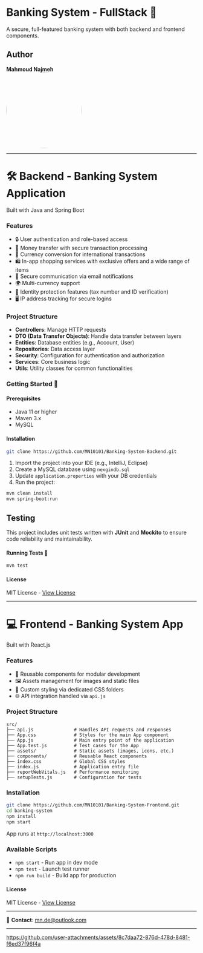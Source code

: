 
# Banking System - FullStack 🏦

A secure, full-featured banking system with both backend and frontend components.

## Author
**Mahmoud Najmeh**  
<img src="https://avatars.githubusercontent.com/u/78208459?u=c3f9c7d6b49fc9726c5ea8bce260656bcb9654b3&v=4" width="200px" style="border-radius: 50%;">

---

# 🛠 Backend - Banking System Application

Built with Java and Spring Boot

### Features
- 🔒 User authentication and role-based access  
- 💸 Money transfer with secure transaction processing  
- 💱 Currency conversion for international transactions  
- 🛍️ In-app shopping services with exclusive offers and a wide range of items  
- 📧 Secure communication via email notifications  
- 🌍 Multi-currency support  
- 🔐 Identity protection features (tax number and ID verification)  
- 🖥️ IP address tracking for secure logins  

### Project Structure
- **Controllers**: Manage HTTP requests  
- **DTO (Data Transfer Objects)**: Handle data transfer between layers  
- **Entities**: Database entities (e.g., Account, User)  
- **Repositories**: Data access layer  
- **Security**: Configuration for authentication and authorization  
- **Services**: Core business logic  
- **Utils**: Utility classes for common functionalities  

### Getting Started 🚀
#### Prerequisites
- Java 11 or higher  
- Maven 3.x  
- MySQL

#### Installation
```bash
git clone https://github.com/MN10101/Banking-System-Backend.git
```
1. Import the project into your IDE (e.g., IntelliJ, Eclipse)  
2. Create a MySQL database using `nexgindb.sql`  
3. Update `application.properties` with your DB credentials  
4. Run the project:
```bash
mvn clean install
mvn spring-boot:run
```

## Testing

This project includes unit tests written with **JUnit** and **Mockito** to ensure code reliability and maintainability.


#### Running Tests 🧪
```bash
mvn test
```

#### License
MIT License - [View License](https://github.com/MN10101/Banking-System-Backend?tab=MIT-1-ov-file)

---

# 💻 Frontend - Banking System App

Built with React.js

### Features
- 🧩 Reusable components for modular development  
- 🖼 Assets management for images and static files  
- 🎨 Custom styling via dedicated CSS folders  
- 🌐 API integration handled via `api.js`  

### Project Structure
```
src/
├── api.js               # Handles API requests and responses
├── App.css              # Styles for the main App component
├── App.js               # Main entry point of the application
├── App.test.js          # Test cases for the App
├── assets/              # Static assets (images, icons, etc.)
├── components/          # Reusable React components
├── index.css            # Global CSS styles
├── index.js             # Application entry file
├── reportWebVitals.js   # Performance monitoring
├── setupTests.js        # Configuration for tests
```

### Installation
```bash
git clone https://github.com/MN10101/Banking-System-Frontend.git
cd banking-system
npm install
npm start
```

App runs at `http://localhost:3000`

### Available Scripts
- `npm start` - Run app in dev mode  
- `npm test` - Launch test runner  
- `npm run build` - Build app for production  

#### License
MIT License - [View License](https://github.com/MN10101/Banking-System-Backend?tab=MIT-1-ov-file)

---

📧 **Contact**: mn.de@outlook.com

---
https://github.com/user-attachments/assets/8c7daa72-876d-478d-8481-f6ed37f96f4a
